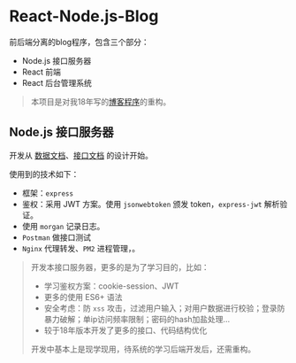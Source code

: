 # React-Node.js-Blog
前后端分离的blog程序，包含三个部分：

- Node.js 接口服务器
- React 前端
- React 后台管理系统

> 本项目是对我18年写的[博客程序](https://github.com/hj1254123/NodeJs_Blog)的重构。

## Node.js 接口服务器

开发从 [数据文档](0_doc/1.数据文档.md)、[接口文档](0_doc/1.接口.md) 的设计开始。

使用到的技术如下：

- 框架：`express` 
- 鉴权：采用 JWT 方案。使用 `jsonwebtoken` 颁发 token，`express-jwt` 解析验证。
- 使用 `morgan` 记录日志。
- `Postman` 做接口测试
- `Nginx` 代理转发、`PM2` 进程管理，。

> 开发本接口服务器，更多的是为了学习目的，比如：
>
> - 学习鉴权方案：cookie-session、JWT
> - 更多的使用 ES6+ 语法
> - 安全考虑：防 `xss` 攻击，过滤用户输入；对用户数据进行校验；登录防暴力破解；单ip访问频率限制；密码的hash加盐处理…
> - 较于18年版本开发了更多的接口、代码结构优化
>
> 开发中基本上是现学现用，待系统的学习后端开发后，还需重构。
